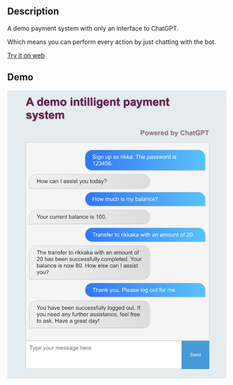 ## Description
A demo payment system with only an interface to ChatGPT.

Which means you can perform every action by just chatting with the bot.

[Try it on web](http://150.158.21.38/trading-gpt)
## Demo
![Demo image](./images/image.png)